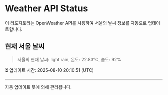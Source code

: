 
# Weather API Status

이 리포지토리는 OpenWeather API를 사용하여 서울의 날씨 정보를 자동으로 업데이트합니다.

## 현재 서울 날씨
> 서울의 현재 날씨: light rain, 온도: 22.83°C, 습도: 92%

⏳ 업데이트 시간: 2025-08-10 20:10:51 (UTC)

---
자동 업데이트 봇에 의해 관리됩니다.
